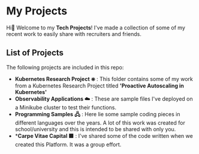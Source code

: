 # My Projects 

Hi👋 Welcome to my **Tech Projects**! I've made a collection of some of my recent work to easily share with recruiters and friends.


## List of Projects

The following projects are included in this repo:

-  **Kubernetes Research Project  ⎈** : This folder contains some of my work from a Kubernetes Research Project titled **'Proactive Autoscaling in Kubernetes'**
-  **Observability Applications  ☁️** : These are sample files I've deployed on a Minikube cluster to test their functions.
-  **Programming Samples 🖧** : Here lie some sample coding pieces in different languages over the years. A lot of this work was created for school/university and this is intended to be shared with only you.
-  ***Carpe Vitae Capital 🟩** : I've shared some of the code written when we created this Platform. It was a group effort.
